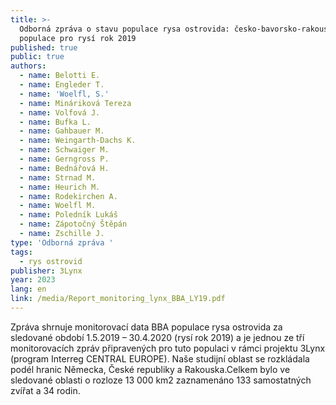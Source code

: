 ```yaml
---
title: >-
  Odborná zpráva o stavu populace rysa ostrovida: česko-bavorsko-rakouská
  populace pro rysí rok 2019
published: true
public: true
authors:
  - name: Belotti E.
  - name: Engleder T.
  - name: 'Woelfl, S.'
  - name: Mináriková Tereza
  - name: Volfová J.
  - name: Bufka L.
  - name: Gahbauer M.
  - name: Weingarth-Dachs K.
  - name: Schwaiger M.
  - name: Gerngross P.
  - name: Bednářová H.
  - name: Strnad M.
  - name: Heurich M.
  - name: Rodekirchen A.
  - name: Woelfl M.
  - name: Poledník Lukáš
  - name: Zápotočný Štěpán
  - name: Zschille J.
type: 'Odborná zpráva '
tags:
  - rys ostrovid
publisher: 3Lynx
year: 2023
lang: en
link: /media/Report_monitoring_lynx_BBA_LY19.pdf
---
```

Zpráva shrnuje monitorovací data BBA populace rysa ostrovida za sledované období 1.5.2019 – 30.4.2020 (rysí rok 2019) a je jednou ze tří monitorovacích zpráv připravených pro tuto populaci v rámci projektu 3Lynx (program Interreg CENTRAL EUROPE). Naše studijní oblast se rozkládala podél hranic Německa, České republiky a Rakouska.Celkem bylo ve sledované oblasti o rozloze 13 000 km2 zaznamenáno 133 samostatných zvířat a 34 rodin.
